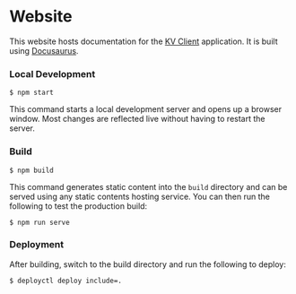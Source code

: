 # Website

This website hosts documentation for the
[KV Client](https://github.com/cknight/kv-client) application. It is built using
[Docusaurus](https://docusaurus.io/).

### Local Development

```
$ npm start
```

This command starts a local development server and opens up a browser window.
Most changes are reflected live without having to restart the server.

### Build

```
$ npm build
```

This command generates static content into the `build` directory and can be
served using any static contents hosting service. You can then run the following
to test the production build:

```
$ npm run serve
```

### Deployment

After building, switch to the build directory and run the following to deploy:

```sh
$ deployctl deploy include=.
```
